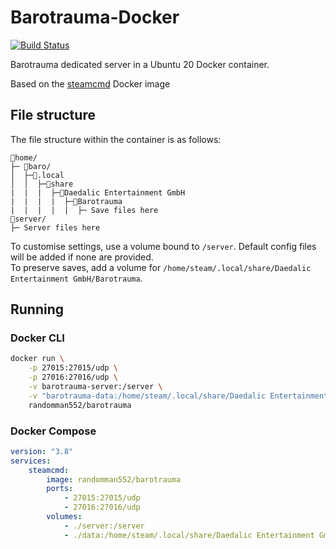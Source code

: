 # Barotrauma-Docker
[![Build Status](https://drone.ggrainger.uk/api/badges/randomman552/Barotrauma-Docker/status.svg)](https://drone.ggrainger.uk/randomman552/Barotrauma-Docker)

Barotrauma dedicated server in a Ubuntu 20 Docker container.

Based on the [steamcmd](https://github.com/steamcmd/docker) Docker image

## File structure
The file structure within the container is as follows:
```
📁home/
├─ 📁baro/
│  ├─📁.local
│  │  ├─📁share
|  |  |  ├─📁Daedalic Entertainment GmbH
|  |  |  |  ├─📁Barotrauma
|  |  |  |  |  ├─ Save files here
📁server/
├─ Server files here
```

To customise settings, use a volume bound to `/server`. Default config files will be added if none are provided.\
To preserve saves, add a volume for `/home/steam/.local/share/Daedalic Entertainment GmbH/Barotrauma`.

## Running
### Docker CLI
```sh
docker run \
    -p 27015:27015/udp \
    -p 27016:27016/udp \
    -v barotrauma-server:/server \
    -v "barotrauma-data:/home/steam/.local/share/Daedalic Entertainment GmbH/Barotrauma" \
    randomman552/barotrauma
```
### Docker Compose
```yml
version: "3.8"
services:
    steamcmd:
        image: randomman552/barotrauma
        ports:
            - 27015:27015/udp
            - 27016:27016/udp
        volumes:
            - ./server:/server
            - ./data:/home/steam/.local/share/Daedalic Entertainment GmbH/Barotrauma
```
